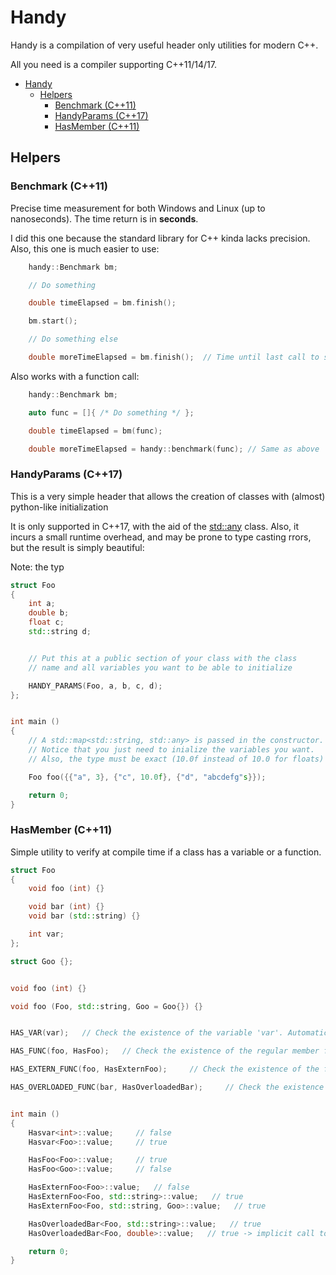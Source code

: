 Handy
=====

Handy is a compilation of very useful header only utilities for modern C++.

All you need is a compiler supporting C++11/14/17.


- [Handy](#handy)
    - [Helpers](#helpers)
        - [Benchmark (C++11)](#benchmark-c11)
        - [HandyParams (C++17)](#handyparams-c17)
        - [HasMember (C++11)](#hasmember-c11)



Helpers
-------


### Benchmark (C++11)

Precise time measurement for both Windows and Linux (up to nanoseconds). The time return is in **seconds**.

I did this one because the standard library for C++ kinda lacks precision. Also, this one is much easier to use:

``` C++
    handy::Benchmark bm;

    // Do something

    double timeElapsed = bm.finish();

    bm.start();

    // Do something else

    double moreTimeElapsed = bm.finish();  // Time until last call to start()
```

Also works with a function call:


``` C++
    handy::Benchmark bm;

    auto func = []{ /* Do something */ };

    double timeElapsed = bm(func);

    double moreTimeElapsed = handy::benchmark(func); // Same as above
```


### HandyParams (C++17)

This is a very simple header that allows the creation of classes with (almost) python-like initialization

It is only supported in C++17, with the aid of the [std::any](http://en.cppreference.com/w/cpp/utility/any) class. Also, it incurs a small runtime overhead, and may be prone to type casting rrors, but the result is simply beautiful:

Note: the typ


``` C++
struct Foo
{
    int a;
    double b;
    float c;
    std::string d;


    // Put this at a public section of your class with the class
    // name and all variables you want to be able to initialize

    HANDY_PARAMS(Foo, a, b, c, d);
};


int main ()
{
    // A std::map<std::string, std::any> is passed in the constructor.
    // Notice that you just need to inialize the variables you want.
    // Also, the type must be exact (10.0f instead of 10.0 for floats)

    Foo foo({{"a", 3}, {"c", 10.0f}, {"d", "abcdefg"s}});

    return 0;
}
```


### HasMember (C++11)

Simple utility to verify at compile time if a class has a variable or a function. 

``` C++
struct Foo
{
    void foo (int) {}

    void bar (int) {}
    void bar (std::string) {}

    int var;
};

struct Goo {};


void foo (int) {}

void foo (Foo, std::string, Goo = Goo{}) {}


HAS_VAR(var);   // Check the existence of the variable 'var'. Automatically named 'Hasvar'

HAS_FUNC(foo, HasFoo);   // Check the existence of the regular member function 'foo'. Manually named 'Hasfoo'

HAS_EXTERN_FUNC(foo, HasExternFoo);     // Check the existence of the free function 'foo'

HAS_OVERLOADED_FUNC(bar, HasOverloadedBar);     // Check the existence of the overloaded member function 'bar'


int main ()
{
    Hasvar<int>::value;     // false
    Hasvar<Foo>::value;     // true

    HasFoo<Foo>::value;     // true
    HasFoo<Goo>::value;     // false

    HasExternFoo<Foo>::value;   // false
    HasExternFoo<Foo, std::string>::value;   // true
    HasExternFoo<Foo, std::string, Goo>::value;   // true

    HasOverloadedBar<Foo, std::string>::value;   // true
    HasOverloadedBar<Foo, double>::value;   // true -> implicit call to bar(int)

    return 0;
}
```